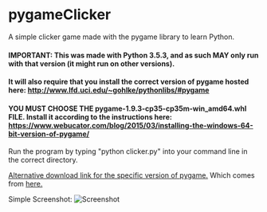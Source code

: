 # pygameClicker
A simple clicker game made with the pygame library to learn Python.
#### **IMPORTANT:** This was made with Python 3.5.3, and as such MAY only run with that version (it might run on other versions).
#### It will also require that you install the correct version of pygame hosted here: http://www.lfd.uci.edu/~gohlke/pythonlibs/#pygame
#### YOU MUST CHOOSE THE pygame-1.9.3-cp35-cp35m-win_amd64.whl FILE. Install it according to the instructions here: https://www.webucator.com/blog/2015/03/installing-the-windows-64-bit-version-of-pygame/
Run the program by typing "python clicker.py" into your command line in the correct directory.

[Alternative download link for the specific version of pygame.](https://files.pythonhosted.org/packages/0b/8c/109e25163da7144c0767b33d41d4674c4aa8cb88d18aa29fc02341f3981a/pygame-1.9.3-cp35-cp35m-win_amd64.whl)
Which comes from [here.](https://pypi.org/project/pygame/1.9.3/#files)

Simple Screenshot:
![Screenshot](http://lutzkellen.com/images/pyclicker.png)

